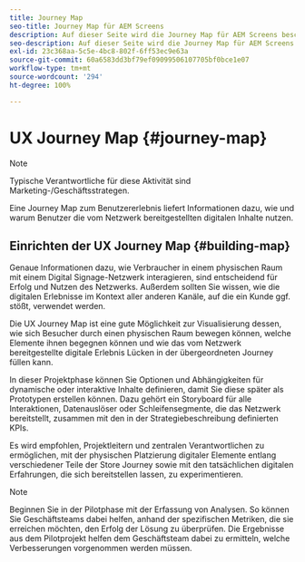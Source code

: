 ```yaml
---
title: Journey Map
seo-title: Journey Map für AEM Screens
description: Auf dieser Seite wird die Journey Map für AEM Screens beschrieben.
seo-description: Auf dieser Seite wird die Journey Map für AEM Screens beschrieben.
exl-id: 23c368aa-5c5e-4bc8-802f-6ff53ec9e63a
source-git-commit: 60a6583dd3bf79ef09099506107705bf0bce1e07
workflow-type: tm+mt
source-wordcount: '294'
ht-degree: 100%

---
```


# UX Journey Map {#journey-map}

>[!NOTE]
>
>Typische Verantwortliche für diese Aktivität sind Marketing-/Geschäftsstrategen.

Eine Journey Map zum Benutzererlebnis liefert Informationen dazu, wie und warum Benutzer die vom Netzwerk bereitgestellten digitalen Inhalte nutzen.

## Einrichten der UX Journey Map {#building-map}

Genaue Informationen dazu, wie Verbraucher in einem physischen Raum mit einem Digital Signage-Netzwerk interagieren, sind entscheidend für Erfolg und Nutzen des Netzwerks. Außerdem sollten Sie wissen, wie die digitalen Erlebnisse im Kontext aller anderen Kanäle, auf die ein Kunde ggf. stößt, verwendet werden.

Die UX Journey Map ist eine gute Möglichkeit zur Visualisierung dessen, wie sich Besucher durch einen physischen Raum bewegen können, welche Elemente ihnen begegnen können und wie das vom Netzwerk bereitgestellte digitale Erlebnis Lücken in der übergeordneten Journey füllen kann.

In dieser Projektphase können Sie Optionen und Abhängigkeiten für dynamische oder interaktive Inhalte definieren, damit Sie diese später als Prototypen erstellen können. Dazu gehört ein Storyboard für alle Interaktionen, Datenauslöser oder Schleifensegmente, die das Netzwerk bereitstellt, zusammen mit den in der Strategiebeschreibung definierten KPIs.

Es wird empfohlen, Projektleitern und zentralen Verantwortlichen zu ermöglichen, mit der physischen Platzierung digitaler Elemente entlang verschiedener Teile der Store Journey sowie mit den tatsächlichen digitalen Erfahrungen, die sich bereitstellen lassen, zu experimentieren.

>[!NOTE]
> Beginnen Sie in der Pilotphase mit der Erfassung von Analysen. So können Sie Geschäftsteams dabei helfen, anhand der spezifischen Metriken, die sie erreichen möchten, den Erfolg der Lösung zu überprüfen. Die Ergebnisse aus dem Pilotprojekt helfen dem Geschäftsteam dabei zu ermitteln, welche Verbesserungen vorgenommen werden müssen.
